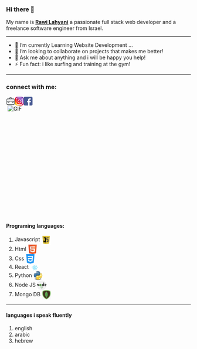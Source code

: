 ### Hi there 👋


My name is **[Rawi Lahyani](https://rawi-protfolio.netlify.app/ "Personal Protfolio")**  a passionate full stack web developer and a freelance software engineer from Israel.
___

- 🔭 I’m currently Learning Website Development ...
- 👯 I’m looking to collaborate on projects that makes me better!
- 💬 Ask me about anything and i will be happy you help!
- ⚡ Fun fact: i like surfing and training at the gym!
---
### connect with me:
[<img align="left" alt="protfolio" width="24px" src="https://github.com/rawi123/images/blob/main/protfolio.png"/>][protfolio]
[<img align="left" alt="instagram" width="24px" src="https://github.com/rawi123/images/blob/main/instagram.png"/>][instagram]
[<img align="left" alt="facebook" width="24px" src="https://github.com/rawi123/images/blob/main/facebook.png"/>][facebook]
<br />
 <img align="right" alt="GIF" src="https://github.com/abhisheknaiidu/abhisheknaiidu/blob/master/code.gif?raw=true" width="500" height="320" />
#### Programing languages:

1. Javascript <img align="center" width="26px" src="https://github.com/rawi123/images/blob/main/js.png"/>
3. Html <img align="center" width="26px" src="https://github.com/rawi123/images/blob/main/html.png"/>
4. Css <img align="center" width="26px" src="https://github.com/rawi123/images/blob/main/css.png"/>
5. React <img align="center" width="26px" src="https://github.com/rawi123/images/blob/main/react.png"/>
6. Python <img align="center" width="26px" src="https://github.com/rawi123/images/blob/main/python.png"/>
7. Node JS <img align="center" width="26px" src="https://github.com/rawi123/images/blob/main/nodejs.png"/>
8. Mongo DB <img align="center" width="26px" src="https://github.com/rawi123/images/blob/main/mongodb.png"/>
---
#### languages i speak fluently
1. english
2. arabic
3. hebrew

[protfolio]: https://rawi-protfolio.netlify.app/ "Rawi Lahiany protfolio"
[facebook]: https://www.facebook.com/rawi.lahyani "Rawi Lahiany facebook"
[instagram]: https://www.instagram.com/rawi_lahiany/ "Rawi Lahiany instagram"
<!-- [linkedin]: "Rawi Lahiany linkedin" -->
